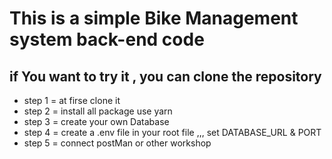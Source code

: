 # This is a simple Bike Management system back-end code 
## if You want to try it , you can clone the repository
* step 1 = at firse clone it
* step 2 = install all package use yarn
* step 3 = create your own Database 
* step 4 = create a .env file in your root file ,,, set DATABASE_URL & PORT
* step 5 = connect postMan or other workshop
